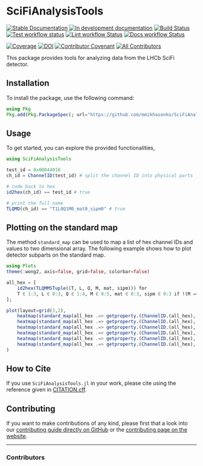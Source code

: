 # SciFiAnalysisTools

[![Stable Documentation](https://img.shields.io/badge/docs-stable-blue.svg)](https://mmikhasenko.github.io/SciFiAnalysisTools.jl/stable)
[![In development documentation](https://img.shields.io/badge/docs-dev-blue.svg)](https://mmikhasenko.github.io/SciFiAnalysisTools.jl/dev)
[![Build Status](https://github.com/mmikhasenko/SciFiAnalysisTools.jl/workflows/Test/badge.svg)](https://github.com/mmikhasenko/SciFiAnalysisTools.jl/actions)
[![Test workflow status](https://github.com/mmikhasenko/SciFiAnalysisTools.jl/actions/workflows/Test.yml/badge.svg?branch=main)](https://github.com/mmikhasenko/SciFiAnalysisTools.jl/actions/workflows/Test.yml?query=branch%3Amain)
[![Lint workflow Status](https://github.com/mmikhasenko/SciFiAnalysisTools.jl/actions/workflows/Lint.yml/badge.svg?branch=main)](https://github.com/mmikhasenko/SciFiAnalysisTools.jl/actions/workflows/Lint.yml?query=branch%3Amain)
[![Docs workflow Status](https://github.com/mmikhasenko/SciFiAnalysisTools.jl/actions/workflows/Docs.yml/badge.svg?branch=main)](https://github.com/mmikhasenko/SciFiAnalysisTools.jl/actions/workflows/Docs.yml?query=branch%3Amain)

[![Coverage](https://codecov.io/gh/mmikhasenko/SciFiAnalysisTools.jl/branch/main/graph/badge.svg)](https://codecov.io/gh/mmikhasenko/SciFiAnalysisTools.jl)
[![DOI](https://zenodo.org/badge/DOI/FIXME)](https://doi.org/FIXME)
[![Contributor Covenant](https://img.shields.io/badge/Contributor%20Covenant-2.1-4baaaa.svg)](CODE_OF_CONDUCT.md)
[![All Contributors](https://img.shields.io/github/all-contributors/mmikhasenko/SciFiAnalysisTools.jl?labelColor=5e1ec7&color=c0ffee&style=flat-square)](#contributors)

This package provides tools for analyzing data from the LHCb SciFi detector.

## Installation

To install the package, use the following command:

```julia
using Pkg
Pkg.add(Pkg.PackageSpec(; url="https://github.com/mmikhasenko/SciFiAnalysisTools.jl.git"))
```

## Usage

To get started, you can explore the provided functionalities,

```julia
using SciFiAnalysisTools

test_id = 0x00044010
ch_id = ChannelID(test_id) # split the channel ID into physical parts

# code back to hex
id2hex(ch_id) == test_id # true

# print the full name
TLQMD(ch_id) == "T1L0Q1M0_mat0_sipm0" # true
```

## Plotting on the standard map

The method `standard_map` can be used to map a list of hex channel IDs and values to two dimensional array.
The following example shows how to plot detector subparts on the standard map.

```julia
using Plots
theme(:wong2, axis=false, grid=false, colorbar=false)

all_hex = [
    id2hex(TLQMMSTuple((T, L, Q, M, mat, sipm))) for
    T ∈ 1:3, L ∈ 0:3, Q ∈ 1:4, M ∈ 0:5, mat ∈ 0:3, sipm ∈ 0:3 if !(M == 5 && T in [1, 2])
];

plot(layout=grid(3,2),
    heatmap(standard_map(all_hex .=> getproperty.(ChannelID.(all_hex), :_station))),
    heatmap(standard_map(all_hex .=> getproperty.(ChannelID.(all_hex), :_module))),
    heatmap(standard_map(all_hex .=> getproperty.(ChannelID.(all_hex), :_quarter))),
    heatmap(standard_map(all_hex .=> getproperty.(ChannelID.(all_hex), :_layer))),
    heatmap(standard_map(all_hex .=> getproperty.(ChannelID.(all_hex), :_mat))),
    heatmap(standard_map(all_hex .=> getproperty.(ChannelID.(all_hex), :_sipm)))
)
```

## How to Cite

If you use `SciFiAnalysisTools.jl` in your work,
please cite using the reference given in [CITATION.cff](https://github.com/mmikhasenko/SciFiAnalysisTools.jl/blob/main/CITATION.cff).

## Contributing

If you want to make contributions of any kind, please first that a look into our [contributing guide directly on GitHub](docs/src/90-contributing.md) or the [contributing page on the website](https://mmikhasenko.github.io/SciFiAnalysisTools.jl/dev/90-contributing/).

---

### Contributors

<!-- ALL-CONTRIBUTORS-LIST:START - Do not remove or modify this section -->
<!-- prettier-ignore-start -->
<!-- markdownlint-disable -->

<!-- markdownlint-restore -->
<!-- prettier-ignore-end -->

<!-- ALL-CONTRIBUTORS-LIST:END -->
